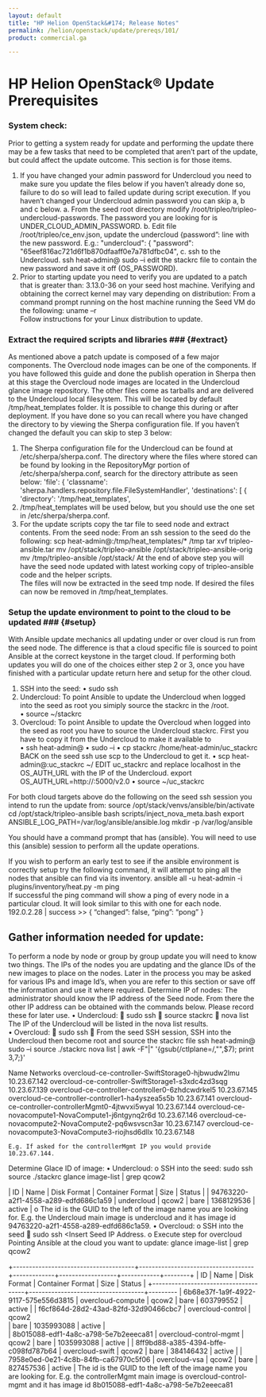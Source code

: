 ```yaml
---
layout: default
title: "HP Helion OpenStack&#174; Release Notes"
permalink: /helion/openstack/update/prereqs/101/
product: commercial.ga

---
```

<!--UNDER REVISION-->


<script>

function PageRefresh {
onLoad="window.refresh"
}

PageRefresh();

</script>
<!--
<p style="font-size: small;"> <a href="/helion/openstack/">&#9664; PREV | <a href="/helion/openstack/">&#9650; UP</a> | <a href="/helion/openstack/faq/">NEXT &#9654; </a></p>
-->
# HP Helion OpenStack&reg; Update Prerequisites

### System check:

Prior to getting a system ready for update and performing the update there may be a few tasks that need to be completed that aren’t part of the update, but could affect the update outcome.  This section is for those items.
1.	If you have changed your admin password for Undercloud you need to make sure you update the files below if you haven’t already done so, failure to do so will lead to failed update during script execution.  If you haven’t changed your Undercloud admin password you can skip a, b and c below.
a.	From the seed root directory modify /root/tripleo/tripleo-undercloud-passwords.
The password you are looking for is UNDER_CLOUD_ADMIN_PASSWORD.
b.	Edit file /root/tripleo/ce_env.json, update the undercloud {password”: line with the new password.  E.g.:
"undercloud": {
    "password": "65eef816ac721d6f1b870dfaaff0e7a781dfbc04",
c.	ssh to the Undercloud. 
ssh heat-admin@<undercloudIP>
sudo –i
edit the stackrc file to contain the new password and save it off (OS_PASSWORD).
2.	Prior to starting update you need to verify you are updated to a patch that is greater than:  3.13.0-36 on your seed host machine.  Verifying and obtaining the correct kernel may vary depending on distribution:  From a command prompt running on the host machine running the Seed VM do the following:
uname –r   
Follow instructions for your Linux distribution to update.

### Extract the required scripts and libraries ### {#extract}

As mentioned above a patch update is composed of a few major components.  The Overcloud node images can be one of the components.  If you have followed this guide and done the publish operation in Sherpa then at this stage the Overcloud node images are located in the Undercloud glance image repository.  The other files come as tarballs and are delivered to the Undercloud local filesystem.  This will be located by default /tmp/heat_templates folder.  It is possible to change this during or after deployment.  If you have done so you can recall where you have changed the directory to by viewing the Sherpa configuration file.  If you haven’t changed the default you can skip to step 3 below:  
1.	The Sherpa configuration file for the Undercloud can be found at /etc/sherpa/sherpa.conf.    The directory where the files where stored can be found by looking in the RepositoryMgr portion of /etc/sherpa/sherpa.conf, search for the directory attribute as seen below:
'file': {
'classname': 'sherpa.handlers.repository.file.FileSystemHandler',
'destinations': [
{
'directory': '/tmp/heat_templates',
2.	/tmp/heat_templates will be used below, but you should use the one set in /etc/sherpa/sherpa.conf.
3.	For the update scripts copy the tar file to seed node and extract contents.  From the seed node:  From an ssh session to the seed do the following:
scp heat-admin@<Insert undercloudIP>:/tmp/heat_templates/* /tmp
tar xvf tripleo-ansible<version>.tar 
mv /opt/stack/tripleo-ansible /opt/stack/tripleo-ansible-orig
mv /tmp/tripleo-ansible /opt/stack/
At the end of above step you will have the seed node updated with latest working copy of tripleo-ansible code and the helper scripts.  
The files will now be extracted in the seed tmp node.  If desired the files can now be removed in /tmp/heat_templates.




### Setup the update environment to point to the cloud to be updated ### {#setup}

With Ansible update mechanics all updating under or over cloud is run from the seed node.  The difference is that a cloud specific file is sourced to point Ansible at the correct keystone in the target cloud.  If performing both updates you will do one of the choices either step 2 or 3, once you have finished with a particular update return here and setup for the other cloud.
1.	SSH into the seed:
•	sudo ssh <seed IP>
2.	Undercloud:  To point Ansible to update the Undercloud when logged into the seed as root you simiply source the stackrc in the /root.   
•	source ~/stackrc
3.	Overcloud:  To point Ansible to update the Overcloud when logged into the seed as root you have to source the Undercloud stackrc.  First you have to copy it from the Undercloud to make it available to   
•	ssh heat-admin@<Undercloud IP>
•	sudo –i
•	cp stackrc /home/heat-admin/uc_stackrc
BACK on the seed ssh use scp to the Undercloud to get it.
•	scp heat-admin@<Undercloud ip>:uc_stackrc ~/
EDIT uc_stackrc and replace localhost in the OS_AUTH_URL with the IP of the Undercloud.  export OS_AUTH_URL=http://<Undercloud>:5000/v2.0
•	source ~/uc_stackrc

For both cloud targets above do the following on the seed ssh session you intend to run the update from:
source /opt/stack/venvs/ansible/bin/activate
cd /opt/stack/tripleo-ansible
bash scripts/inject_nova_meta.bash
export ANSIBLE_LOG_PATH=/var/log/ansible/ansible.log
mkdir -p /var/log/ansible

You should have a command prompt that has (ansible).  You will need to use this (ansible) session to perform all the update operations.

If you wish to perform an early test to see if the ansible environment is correctly setup try the following command, it will attempt to ping all the nodes that ansible can find via its inventory.
ansible all -u heat-admin -i plugins/inventory/heat.py -m ping  
If successful the ping command will show a ping of every node in a particular cloud.  It will look similar to this with one for each node.  
192.0.2.28 | success >> {
	“changed”: false,
	“ping”: “pong”
}

## Gather information needed for update:
To perform a node by node or group by group update you will need to know two things.  The IPs of the nodes you are updating and the glance IDs of the new images to place on the nodes.  Later in the process you may be asked for various IPs and image Id’s, when you are refer to this section or save off the information and use it where required.
Determine IP of nodes:
The administrator should know the IP address of the Seed node.  From there the other IP address can be obtained with the commands below.  Please record these for later use. 
•	Undercloud:
	sudo ssh <Seed IP>
	source stackrc
	nova list
The IP of the Undercloud will be listed in the nova list results.  
•	Overcloud:
	sudo ssh <Seed IP>
	From the seed SSH session, SSH into the Undercloud then become root and source the stackrc file
ssh heat-admin@<Undercloud IP>
sudo –i
source ./stackrc
nova list | awk -F"|" '{gsub(/ctlplane=/,"",$7); print $3,$7;}'         

Name                                                   Networks
overcloud-ce-controller-SwiftStorage0-hjbwudw2lmu     10.23.67.142
overcloud-ce-controller-SwiftStorage1-s3xdc4zd3sqg     10.23.67.139
overcloud-ce-controller-controller0-6zhdcwdrkel5       10.23.67.145
overcloud-ce-controller-controller1-ha4yszea5s5b       10.23.67.141
overcloud-ce-controller-controllerMgmt0-4jtwvxi5wyal   10.23.67.144
overcloud-ce-novacompute1-NovaCompute1-j6ntgynq2r6d    10.23.67.146
overcloud-ce-novacompute2-NovaCompute2-pq6wsvscn3ar    10.23.67.147
overcloud-ce-novacompute3-NovaCompute3-riojhsd6dllx    10.23.67.148

	E.g. If asked for the controllerMgmt IP you would provide 10.23.67.144.
Determine Glace ID of image:
•	Undercloud:
o	SSH into the seed:
sudo ssh <Insert Seed IP address>
source ./stackrc
glance image-list | grep qcow2

| ID                                   | Name                   | Disk Format | Container Format | Size       | Status |
| 94763220-a2f1-4558-a289-edfd686c1a59 | undercloud         | qcow2       | bare             | 1368129536 | active |
o	The id is the GUID to the left of the image name you are looking for.  E.g. the Undercloud main image is undercloud and it has image id 94763220-a2f1-4558-a289-edfd686c1a59. 
•	Overcloud:
o	SSH into the seed 
	sudo ssh <Insert Seed IP Address.
o	Execute step for overcloud Pointing Ansible at the cloud you want to update: 
glance image-list | grep qcow2

+--------------------------------------+------------------------------------+-------------+------------------+------------+--------+
| ID                                   | Name                               | Disk Format | Container Format | Size       | Status |
+--------------------------------------+------------------------------------+---------
| 6b68e37f-1a9f-4922-9117-575e556d3815 | overcloud-compute              | qcow2       | bare             | 603799552  | active |
| f6cf864d-28d2-43ad-82fd-32d90466cbc7 | overcloud-control              | qcow2  
| bare             | 1035993088 | active |     
| 8b015088-edf1-4a8c-a798-5e7b2eeeca81 | overcloud-control-mgmt         | qcow2       | bare             | 1035993088 | active |
| 8ff9bd88-a385-4394-bffe-c098fd787b64 | overcloud-swift                | qcow2       | bare             | 384146432  | active |
| 7958e0ed-0e21-4c8b-84fb-ca67970c5f06 | overcloud-vsa                  | qcow2       | bare             | 827457536  | active |
The id is the GUID to the left of the image name you are looking for.  E.g. the controllerMgmt main image is overcloud-control-mgmt and it has image id 8b015088-edf1-4a8c-a798-5e7b2eeeca81

